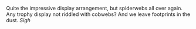 Quite the impressive display arrangement, but spiderwebs all over again. Any trophy display not riddled with cobwebs? And we leave footprints in the dust. *Sigh*
